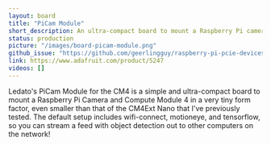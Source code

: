 ```yaml
---
layout: board
title: "PiCam Module"
short_description: An ultra-compact board to mount a Raspberry Pi camera and a CM4.
status: production
picture: "/images/board-picam-module.png"
github_issue: "https://github.com/geerlingguy/raspberry-pi-pcie-devices/issues/294"
link: https://www.adafruit.com/product/5247
videos: []
---
```

Ledato's PiCam Module for the CM4 is a simple and ultra-compact board to mount a Raspberry Pi Camera and Compute Module 4 in a very tiny form factor, even smaller than that of the CM4Ext Nano that I've previously tested. The default setup includes wifi-connect, motioneye, and tensorflow, so you can stream a feed with object detection out to other computers on the network!
